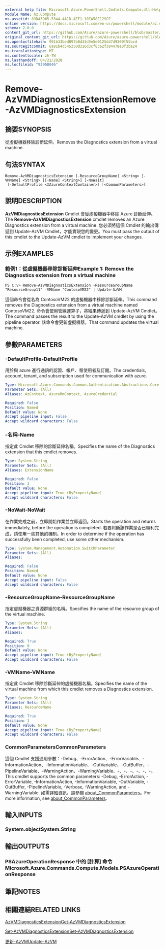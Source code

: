 ```yaml
---
external help file: Microsoft.Azure.PowerShell.Cmdlets.Compute.dll-Help.xml
Module Name: Az.Compute
ms.assetid: 89DA3965-5344-4A1D-AEF1-10EA58E129CF
online version: https://docs.microsoft.com/en-us/powershell/module/az.compute/remove-azvmdiagnosticsextension
schema: 2.0.0
content_git_url: https://github.com/Azure/azure-powershell/blob/master/src/Compute/Compute/help/Remove-AzVMDiagnosticsExtension.md
original_content_git_url: https://github.com/Azure/azure-powershell/blob/master/src/Compute/Compute/help/Remove-AzVMDiagnosticsExtension.md
ms.openlocfilehash: 991b33bed897b0d33d9e5e0125dd7d9309f55bcd
ms.sourcegitcommit: 6a91b4c545350d316d3cf8c62f384478e3f3ba24
ms.translationtype: MT
ms.contentlocale: zh-TW
ms.lasthandoff: 04/21/2020
ms.locfileid: "93958046"
---
```

# <span data-ttu-id="bf933-101">Remove-AzVMDiagnosticsExtension</span><span class="sxs-lookup"><span data-stu-id="bf933-101">Remove-AzVMDiagnosticsExtension</span></span>

## <span data-ttu-id="bf933-102">摘要</span><span class="sxs-lookup"><span data-stu-id="bf933-102">SYNOPSIS</span></span>
<span data-ttu-id="bf933-103">從虛擬機器移除診斷延伸。</span><span class="sxs-lookup"><span data-stu-id="bf933-103">Removes the Diagnostics extension from a virtual machine.</span></span>

## <span data-ttu-id="bf933-104">句法</span><span class="sxs-lookup"><span data-stu-id="bf933-104">SYNTAX</span></span>

```
Remove-AzVMDiagnosticsExtension [-ResourceGroupName] <String> [-VMName] <String> [[-Name] <String>] [-NoWait]
 [-DefaultProfile <IAzureContextContainer>] [<CommonParameters>]
```

## <span data-ttu-id="bf933-105">說明</span><span class="sxs-lookup"><span data-stu-id="bf933-105">DESCRIPTION</span></span>
<span data-ttu-id="bf933-106">**AzVMDiagnosticsExtension** Cmdlet 會從虛擬機器中移除 Azure 診斷延伸。</span><span class="sxs-lookup"><span data-stu-id="bf933-106">The **Remove-AzVMDiagnosticsExtension** cmdlet removes an Azure Diagnostics extension from a virtual machine.</span></span>
<span data-ttu-id="bf933-107">您必須將這個 Cmdlet 的輸出傳遞到 Update-AzVM Cmdlet，才能實現您的變更。</span><span class="sxs-lookup"><span data-stu-id="bf933-107">You must pass the output of this cmdlet to the Update-AzVM cmdlet to implement your changes.</span></span>

## <span data-ttu-id="bf933-108">示例</span><span class="sxs-lookup"><span data-stu-id="bf933-108">EXAMPLES</span></span>

### <span data-ttu-id="bf933-109">範例1：從虛擬機器移除診斷延伸</span><span class="sxs-lookup"><span data-stu-id="bf933-109">Example 1: Remove the Diagnostics extension from a virtual machine</span></span>
```
PS C:\> Remove-AzVMDiagnosticsExtension -ResourceGroupName "ResourceGroup11" -VMName "ContosoVM22" | Update-AzVM
```

<span data-ttu-id="bf933-110">這個命令會從名為 ContosoVM22 的虛擬機器中移除診斷延伸。</span><span class="sxs-lookup"><span data-stu-id="bf933-110">This command removes the Diagnostics extension from a virtual machine named ContosoVM22.</span></span>
<span data-ttu-id="bf933-111">命令會使用管線運算子，將結果傳遞到 Update-AzVM Cmdlet。</span><span class="sxs-lookup"><span data-stu-id="bf933-111">The command passes the result to the Update-AzVM cmdlet by using the pipeline operator.</span></span>
<span data-ttu-id="bf933-112">該命令會更新虛擬機器。</span><span class="sxs-lookup"><span data-stu-id="bf933-112">That command updates the virtual machine.</span></span>

## <span data-ttu-id="bf933-113">參數</span><span class="sxs-lookup"><span data-stu-id="bf933-113">PARAMETERS</span></span>

### <span data-ttu-id="bf933-114">-DefaultProfile</span><span class="sxs-lookup"><span data-stu-id="bf933-114">-DefaultProfile</span></span>
<span data-ttu-id="bf933-115">用於與 azure 進行通訊的認證、帳戶、租使用者及訂閱。</span><span class="sxs-lookup"><span data-stu-id="bf933-115">The credentials, account, tenant, and subscription used for communication with azure.</span></span>

```yaml
Type: Microsoft.Azure.Commands.Common.Authentication.Abstractions.Core.IAzureContextContainer
Parameter Sets: (All)
Aliases: AzContext, AzureRmContext, AzureCredential

Required: False
Position: Named
Default value: None
Accept pipeline input: False
Accept wildcard characters: False
```

### <span data-ttu-id="bf933-116">-名稱</span><span class="sxs-lookup"><span data-stu-id="bf933-116">-Name</span></span>
<span data-ttu-id="bf933-117">指定此 Cmdlet 移除的診斷延伸名稱。</span><span class="sxs-lookup"><span data-stu-id="bf933-117">Specifies the name of the Diagnostics extension that this cmdlet removes.</span></span>

```yaml
Type: System.String
Parameter Sets: (All)
Aliases: ExtensionName

Required: False
Position: 2
Default value: None
Accept pipeline input: True (ByPropertyName)
Accept wildcard characters: False
```

### <span data-ttu-id="bf933-118">-NoWait</span><span class="sxs-lookup"><span data-stu-id="bf933-118">-NoWait</span></span>
<span data-ttu-id="bf933-119">在作業完成之前，立即開始作業並立即返回。</span><span class="sxs-lookup"><span data-stu-id="bf933-119">Starts the operation and returns immediately, before the operation is completed.</span></span> <span data-ttu-id="bf933-120">若要判斷該作業是否已順利完成，請使用一些其他的機制。</span><span class="sxs-lookup"><span data-stu-id="bf933-120">In order to determine if the operation has successfully been completed, use some other mechanism.</span></span>

```yaml
Type: System.Management.Automation.SwitchParameter
Parameter Sets: (All)
Aliases:

Required: False
Position: Named
Default value: None
Accept pipeline input: False
Accept wildcard characters: False
```

### <span data-ttu-id="bf933-121">-ResourceGroupName</span><span class="sxs-lookup"><span data-stu-id="bf933-121">-ResourceGroupName</span></span>
<span data-ttu-id="bf933-122">指定虛擬機器之資源群組的名稱。</span><span class="sxs-lookup"><span data-stu-id="bf933-122">Specifies the name of the resource group of the virtual machine.</span></span>

```yaml
Type: System.String
Parameter Sets: (All)
Aliases:

Required: True
Position: 0
Default value: None
Accept pipeline input: True (ByPropertyName)
Accept wildcard characters: False
```

### <span data-ttu-id="bf933-123">-VMName</span><span class="sxs-lookup"><span data-stu-id="bf933-123">-VMName</span></span>
<span data-ttu-id="bf933-124">指定此 Cmdlet 移除診斷延伸的虛擬機器名稱。</span><span class="sxs-lookup"><span data-stu-id="bf933-124">Specifies the name of the virtual machine from which this cmdlet removes a Diagnostics extension.</span></span>

```yaml
Type: System.String
Parameter Sets: (All)
Aliases: ResourceName

Required: True
Position: 1
Default value: None
Accept pipeline input: True (ByPropertyName)
Accept wildcard characters: False
```

### <span data-ttu-id="bf933-125">CommonParameters</span><span class="sxs-lookup"><span data-stu-id="bf933-125">CommonParameters</span></span>
<span data-ttu-id="bf933-126">這個 Cmdlet 支援通用參數：-Debug、-ErrorAction、-ErrorVariable、-InformationAction、-InformationVariable、-OutVariable、-OutBuffer、-PipelineVariable、-WarningAction、-WarningVariable、-、-、-、-、-、-。</span><span class="sxs-lookup"><span data-stu-id="bf933-126">This cmdlet supports the common parameters: -Debug, -ErrorAction, -ErrorVariable, -InformationAction, -InformationVariable, -OutVariable, -OutBuffer, -PipelineVariable, -Verbose, -WarningAction, and -WarningVariable.</span></span> <span data-ttu-id="bf933-127">如需詳細資訊，請參閱 [about_CommonParameters](http://go.microsoft.com/fwlink/?LinkID=113216)。</span><span class="sxs-lookup"><span data-stu-id="bf933-127">For more information, see [about_CommonParameters](http://go.microsoft.com/fwlink/?LinkID=113216).</span></span>

## <span data-ttu-id="bf933-128">輸入</span><span class="sxs-lookup"><span data-stu-id="bf933-128">INPUTS</span></span>

### <span data-ttu-id="bf933-129">System.object</span><span class="sxs-lookup"><span data-stu-id="bf933-129">System.String</span></span>

## <span data-ttu-id="bf933-130">輸出</span><span class="sxs-lookup"><span data-stu-id="bf933-130">OUTPUTS</span></span>

### <span data-ttu-id="bf933-131">PSAzureOperationResponse 中的 [計算] 命令</span><span class="sxs-lookup"><span data-stu-id="bf933-131">Microsoft.Azure.Commands.Compute.Models.PSAzureOperationResponse</span></span>

## <span data-ttu-id="bf933-132">筆記</span><span class="sxs-lookup"><span data-stu-id="bf933-132">NOTES</span></span>

## <span data-ttu-id="bf933-133">相關連結</span><span class="sxs-lookup"><span data-stu-id="bf933-133">RELATED LINKS</span></span>

[<span data-ttu-id="bf933-134">AzVMDiagnosticsExtension</span><span class="sxs-lookup"><span data-stu-id="bf933-134">Get-AzVMDiagnosticsExtension</span></span>](./Get-AzVMDiagnosticsExtension.md)

[<span data-ttu-id="bf933-135">Set-AzVMDiagnosticsExtension</span><span class="sxs-lookup"><span data-stu-id="bf933-135">Set-AzVMDiagnosticsExtension</span></span>](./Set-AzVMDiagnosticsExtension.md)

[<span data-ttu-id="bf933-136">更新-AzVM</span><span class="sxs-lookup"><span data-stu-id="bf933-136">Update-AzVM</span></span>](./Update-AzVM.md)


